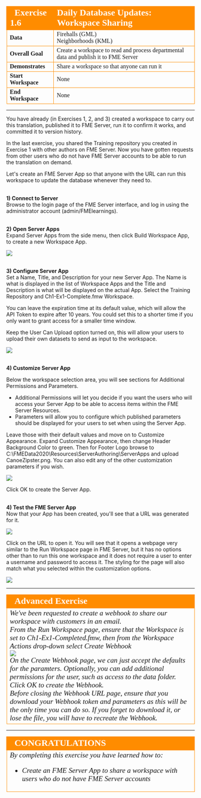 <!--Exercise Section-->

<table style="border-spacing: 0px;border-collapse: collapse;font-family:serif">
<tr>
<td width=25% style="vertical-align:middle;background-color:darkorange;border: 2px solid darkorange">
<i class="fa fa-cogs fa-lg fa-pull-left fa-fw" style="color:white;padding-right: 12px;vertical-align:text-top"></i>
<span style="color:white;font-size:x-large;font-weight: bold">Exercise 1.6</span>
</td>
<td style="border: 2px solid darkorange;background-color:darkorange;color:white">
<span style="color:white;font-size:x-large;font-weight: bold">Daily Database Updates: Workspace Sharing</span>
</td>
</tr>

<tr>
<td style="border: 1px solid darkorange; font-weight: bold">Data</td>
<td style="border: 1px solid darkorange">Firehalls (GML)<br>Neighborhoods (KML)</td>
</tr>

<tr>
<td style="border: 1px solid darkorange; font-weight: bold">Overall Goal</td>
<td style="border: 1px solid darkorange">Create a workspace to read and process departmental data and publish it to FME Server</td>
</tr>

<tr>
<td style="border: 1px solid darkorange; font-weight: bold">Demonstrates</td>
<td style="border: 1px solid darkorange">Share a workspace so that anyone can run it</td>
</tr>

<tr>
<td style="border: 1px solid darkorange; font-weight: bold">Start Workspace</td>
<td style="border: 1px solid darkorange">None</td>
</tr>

<tr>
<td style="border: 1px solid darkorange; font-weight: bold">End Workspace</td>
<td style="border: 1px solid darkorange">None</td>
</tr>

</table>

---
You have already (in Exercises 1, 2, and 3) created a workspace to carry out this translation, published it to FME Server, run it to confirm it works, and committed it to version history.

In the last exercise, you shared the Training repository you created in Exercise 1 with other authors on FME Server. Now you have gotten requests from other users who do not have FME Server accounts to be able to run the translation on demand.  

Let's create an FME Server App so that anyone with the URL can run this workspace to update the database whenever they need to.

<br>**1) Connect to Server**
<br>Browse to the login page of the FME Server interface, and log in using the administrator account (admin/FMElearnings).

<br>**2) Open Server Apps**
<br>Expand Server Apps from the side menu, then click Build Workspace App, to create a new Workspace App.

![](./Images/Img1.246.Ex6.CreateApp.png)

<br>**3) Configure Server App**
<br>Set a Name, Title, and Description for your new Server App. The Name is what is displayed in the list of Workspace Apps and the Title and Description is what will be displayed on the actual App. Select the Training Repository and Ch1-Ex1-Complete.fmw Workspace.

You can leave the expiration time at its default value, which will allow the API Token to expire after 10 years. You could set this to a shorter time if you only want to grant access for a smaller time window.

Keep the User Can Upload option turned on, this will allow your users to upload their own datasets to send as input to the workspace.

![](./Images/Img1.247.Ex6.AppSelectWorkspace.png)

<br>**4) Customize Server App**

Below the workspace selection area, you will see sections for Additional Permissions and Parameters.
- Additional Permissions will let you decide if you want the users who will access your Server App to be able to access items within the FME Server Resources.
- Parameters will allow you to configure which published parameters should be displayed for your users to set when using the Server App.

Leave those with their default values and move on to Customize Appearance. Expand Customize Appearance, then change Header Background Color to green. Then for Footer Logo browse to C:\FMEData2020\Resources\ServerAuthoring\ServerApps and upload CanoeZipster.png. You can also edit any of the other customization parameters if you wish.

![](./Images/Img1.248.Ex6.CustomizeApp.png)

Click OK to create the Server App.

<br>**4) Test the FME Server App**
<br>Now that your App has been created, you'll see that a URL was generated for it.

![](./Images/Img1.249.Ex6.SharingURLs.png)

Click on the URL to open it. You will see that it opens a webpage very similar to the Run Workspace page in FME Server, but it has no options other than to run this one workspace and it does not require a user to enter a username and password to access it. The styling for the page will also match what you selected within the customization options.

![](./Images/Img1.250.Ex6.CompletedApp.png)


---

<!--Advanced Exercise Section-->

<table style="border-spacing: 0px">
<tr>
<td style="vertical-align:middle;background-color:darkorange;border: 2px solid darkorange">
<i class="fa fa-cogs fa-lg fa-pull-left fa-fw" style="color:white;padding-right: 12px;vertical-align:text-top"></i>
<span style="color:white;font-size:x-large;font-weight: bold;font-family:serif">Advanced Exercise</span>
</td>
</tr>

<tr>
<td style="border: 1px solid darkorange">
<span style="font-family:serif; font-style:italic; font-size:larger">
We've been requested to create a webhook to share our workspace with customers in an email.
<br>From the Run Workspace page, ensure that the Workspace is set to Ch1-Ex1-Completed.fmw, then from the Workspace Actions drop-down select Create Webhook
<br><img src=".Images/Img1.251.Ex6.CreateWebHook.png">
<br>On the Create Webhook page, we can just accept the defaults for the paramters. Optionally, you can add additional permissions for the user, such as access to the data folder. Click OK to create the Webhook.
<br>Before closing the Webhook URL page, ensure that you download your Webhook token and parameters as this will be the only time you can do so. If you forget to download it, or lose the file, you will have to recreate the Webhook.
</span>
</td>
</tr>
</table>

---

<!--Exercise Congratulations Section-->

<table style="border-spacing: 0px">
<tr>
<td style="vertical-align:middle;background-color:darkorange;border: 2px solid darkorange">
<i class="fa fa-thumbs-o-up fa-lg fa-pull-left fa-fw" style="color:white;padding-right: 12px;vertical-align:text-top"></i>
<span style="color:white;font-size:x-large;font-weight: bold;font-family:serif">CONGRATULATIONS</span>
</td>
</tr>

<tr>
<td style="border: 1px solid darkorange">
<span style="font-family:serif; font-style:italic; font-size:larger">
By completing this exercise you have learned how to:
<br>
<ul><li>Create an FME Server App to share a workspace with users who do not have FME Server accounts</li>
</span>
</td>
</tr>
</table>
